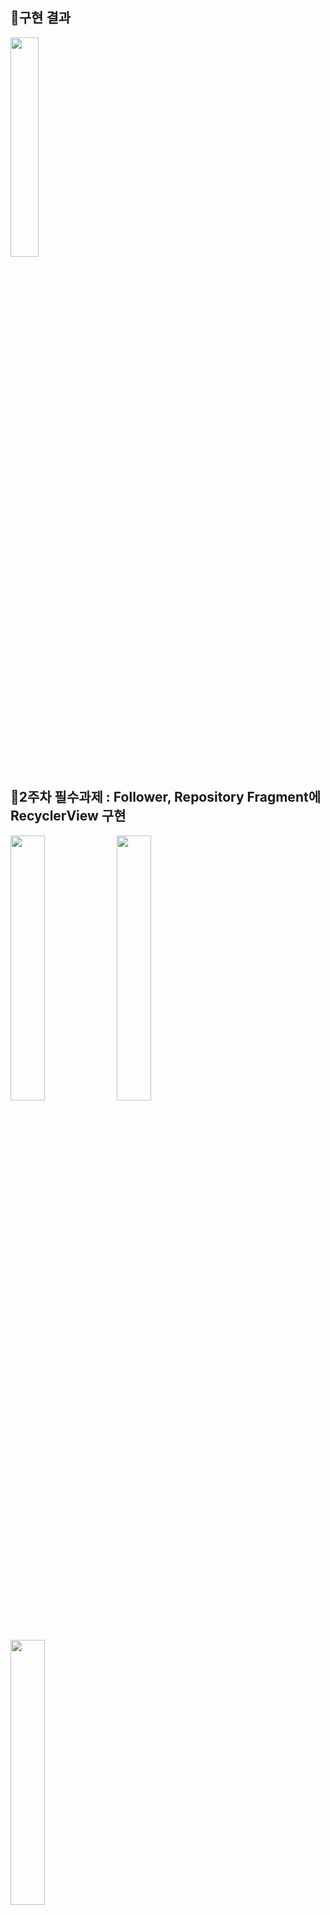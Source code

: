 ## :notebook_with_decorative_cover:구현 결과
<img src="https://user-images.githubusercontent.com/81347125/167109903-d18f55f1-ec5f-4558-a3ad-17d20706f196.gif" width="30%"> 
<br>



## :notebook_with_decorative_cover:2주차 필수과제 : Follower, Repository Fragment에 RecyclerView 구현
<img src="https://user-images.githubusercontent.com/81347125/167101051-5d32e5c2-41f0-445a-981d-0727276ceae6.png" width = "33%"> <img src="https://user-images.githubusercontent.com/81347125/167101048-0037fd6b-d06f-4cc6-8ec8-44d387a2eff2.png" width = "33%"> <img src="https://user-images.githubusercontent.com/81347125/167101046-1126c3d9-8361-438e-8680-efe5c4dafbc3.png" width="33%">
<br>

### :pushpin:로그인 페이지 만들기(SignInActivity)
<pre>
<code>
// 아이디, 비밀번호 모두 입력이 되어있을 때만 로그인 버튼을 눌렀을때 HomeActivity로 이동

 btnSigninLogin.setOnClickListener {
            val etId = etSigninId.text.toString()
            val etPw = etSigninPw.text.toString()

            if (etId.isEmpty() || etPw.isEmpty()) {
                shortToast("로그인 실패")
            } else {
                shortToast("${etId}님 환영합니다")
                startActivity(Intent(this@SignInActivity, HomeActivity::class.java))
            }
        }
</code>
</pre>

<pre>
<code>
// 토스트 메시지 출력
    
 fun Context.shortToast(message: String) {
    Toast.makeText(this, message, Toast.LENGTH_SHORT).show()
  }
  shortToast("아이디/비밀번호를 확인해주세요")
          
</code>
</pre>

### :pushpin:회원가입 페이지 만들기(SignUpActivity)
<pre>
<code>
// 이름, 아이디, 비밀번호 모두 입력이 되어있을 때만 회원가입 버튼을 눌렀을때 다시 SignInActivity로 이동(이때는 intent가 아닌 finish 활용)
// 셋 중 하나라도 비어있다면 "입력되지 않은 정보가 있습니다" 라는 토스트 메시지 출력

   fun passingIntent() {
                 val intent = Intent(this@SignUpActivity, SignInActivity::class.java)
                 intent.putExtra("id", etId)
                 intent.putExtra("pw", etPw)
                 setResult(Activity.RESULT_OK, intent)
                 finish()
             }

             if (etId.isEmpty() || etPw.isEmpty() || etName.isEmpty()) {
                 shortToast("입력되지 않은 정보가 있습니다")
             } else {
                 shortToast("회원가입이 완료되었습니다")
                 passingIntent()
             }
</code>
</pre>

### :pushpin:화면이동 및 인텐트 전달(registerForActivityResult, putExtra)
<pre>
<code>
// 회원가입 성공 시 이전 로그인 화면으로 돌아옴
// 이때 회원가입에서 입력했던 아이디 및 비밀번호가 그대로 전달돼야함

   fun passingIntent() {
                 val intent = Intent(this@SignUpActivity, SignInActivity::class.java)
                 intent.putExtra("id", etId)
                 intent.putExtra("pw", etPw)
                 setResult(Activity.RESULT_OK, intent)
                 finish()
             }

           private lateinit var binding: ActivitySignInBinding
    val resultLauncher =
        registerForActivityResult(ActivityResultContracts.StartActivityForResult()) { result ->
            if (result.resultCode == Activity.RESULT_OK) {
                val myData: Intent? = result.data

                binding.etSigninId.setText(myData?.getStringExtra("id"))
                binding.etSigninPw.setText(myData?.getStringExtra("pw"))
            }
        }
</code>
</pre>

### :pushpin:사진 비율 1:1 및 스크롤뷰 구현(constraintDimensionRatio, ScrollView)
<pre>
<code>

 app:layout_constraintDimensionRatio="1:1"
 
</code>
</pre>

## :notebook_with_decorative_cover:2주차 성장과제 : Intent 전달, RecyclerView item Event 및 ItemDecoration 구현 
<img src="https://user-images.githubusercontent.com/81347125/167101041-465064d0-2caa-4178-8149-93db80038127.png" width = "33%"> <img src="https://user-images.githubusercontent.com/81347125/167101036-348e2e96-9e72-4840-92d0-2a7e353d02b3.png" width = "33%"> <img src="https://user-images.githubusercontent.com/81347125/167101026-f49cff09-7b41-42d4-b81d-e8d999aa6edc.png" width="33%">
<br>

## :notebook_with_decorative_cover:2주차 도전과제 : 보일러 플레이트 코드 및 notifyDataSetChanged 개선방안
<img src="https://user-images.githubusercontent.com/81347125/167100998-7f1b1e02-c798-43c4-9a42-736913aa13b6.png" width = "33%"> <img src="https://user-images.githubusercontent.com/81347125/167100964-20953aef-21e9-43a0-961d-5bff0e6e4f07.png" width = "33%"> 
<br>ter("imgResId")
    fun setImageResId(imageview: ImageView, resId: Int) {
        imageview.setImageResource(resId)
    }
}
</code>
</pre>

<pre>
<code>
class HomeActivity : AppCompatActivity() {
    private lateinit var binding: ActivityHomeBinding

    override fun onCreate(savedInstanceState: Bundle?) {
        super.onCreate(savedInstanceState)
        binding = DataBindingUtil.setContentView(this, R.layout.activity_home)

        dataBinding()
    }

    private fun dataBinding() {
        binding.home = HomeData(
            "김세훈",
            "25",
            "ENFJ",
            "우하하\n".repeat(100),
            R.drawable.ic_launcher_foreground
        )
    }
}
</code>
</pre>

<pre>
<code>
data class HomeData(
    val name: String,
    val age: String,
    val mbti: String,
    val introduce: String,
    val resid: Int
)

</code>
</pre>

<pre>
<code>
 data>

        variable
            name="home"
            type="com.example.sehun.feature.home.HomeData" />
    /data>
</code>
</pre>

<pre>
<code>
  app:imgResId="@{home.resid}"
</code>
</pre>
<br>
